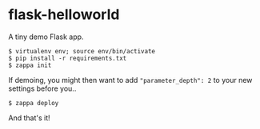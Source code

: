 # flask-helloworld

A tiny demo Flask app.

    $ virtualenv env; source env/bin/activate
    $ pip install -r requirements.txt
    $ zappa init

If demoing, you might then want to add `"parameter_depth": 2` to your new settings before you..

    $ zappa deploy

And that's it!
